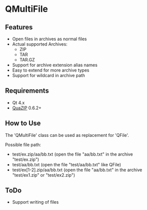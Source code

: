 # QMultiFile

## Features

* Open files in archives as normal files
* Actual supported Archives:
    * ZIP
    * TAR
    * TAR.GZ
* Support for archive extension alias names
* Easy to extend for more archive types
* Support for wildcard in archive path

## Requirements

* Qt 4.x
* [QuaZIP](http://quazip.sourceforge.net/) 0.6.2+  

## How to Use

The 'QMultiFile' class can be used as replacement for 'QFile'.

Possible file path:

* test/ex.zip/aa/bb.txt (open the file "aa/bb.txt" in the archive "test/ex.zip")
* test/aa/bb.txt (open the file "test/aa/bb.txt" like QFile)
* test/ex[1-2].zip/aa/bb.txt (open the file "aa/bb.txt" in the archive "test/ex1.zip" or "test/ex2.zip")

## ToDo
* Support writing of files